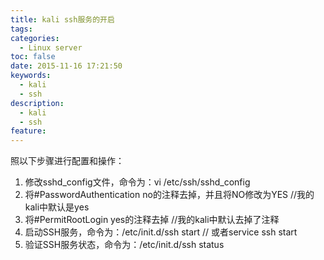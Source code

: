 ```yaml
---
title: kali ssh服务的开启
tags:
categories:
  - Linux server
toc: false
date: 2015-11-16 17:21:50
keywords:
  - kali
  - ssh
description:
  - kali
  - ssh
feature:
---
```


照以下步骤进行配置和操作：
1. 修改sshd_config文件，命令为：vi /etc/ssh/sshd_config
2. 将#PasswordAuthentication no的注释去掉，并且将NO修改为YES //我的kali中默认是yes
3. 将#PermitRootLogin yes的注释去掉 //我的kali中默认去掉了注释
4. 启动SSH服务，命令为：/etc/init.d/ssh start // 或者service ssh start
5. 验证SSH服务状态，命令为：/etc/init.d/ssh status
